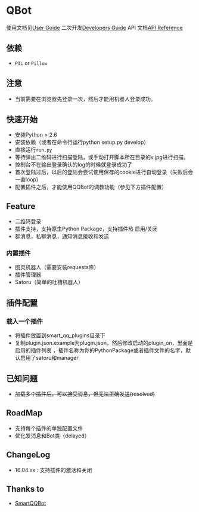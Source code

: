 QBot
=========

使用文档见[User Guide](resources/UserGuide.md)
二次开发[Developers Guide](resources/DevelopersGuide.md)
API 文档[API Reference](resources/API.md)

## 依赖
+ `PIL` or `Pillow`

## 注意
+ 当前需要在浏览器先登录一次，然后才能用机器人登录成功。

## 快速开始
+ 安装Python \> 2.6
+ 安装依赖（或者在命令行运行python setup.py develop）
+ 直接运行`run.py`
+ 等待弹出二维码进行扫描登陆，或手动打开脚本所在目录的v.jpg进行扫描。
+ 控制台不在输出登录确认的log的时候就登录成功了
+ 首次登陆过后，以后的登陆会尝试使用保存的cookie进行自动登录（失败后会一直loop）
+ 配置插件之后，才能使用QQBot的调教功能（参见下方插件配置）

## Feature

+ 二维码登录
+ 插件支持，支持原生Python Package，支持插件热 启用/关闭
+ 群消息，私聊消息，通知消息接收和发送

### 内置插件

+ 图灵机器人（需要安装requests库）
+ 插件管理器
+ Satoru（简单的吐槽机器人）

## 插件配置
### 载入一个插件

+ 将插件放置到smart_qq_plugins目录下
+ 复制plugin.json.example为plugin.json，然后修改启动的plugin_on，里面是启用的插件列表
，插件名称为你的PythonPackage或者插件文件的名字，默认启用了satoru和manager

## 已知问题
+ <s>加载多个插件后，可以接受消息，但无法正确发送(resolved)</s>

## RoadMap

+ 支持每个插件的单独配置文件
+ 优化发消息和Bot类（delayed）

## ChangeLog

+ 16.04.xx : 支持插件的激活和关闭

## Thanks to
* [SmartQQBot](https://github.com/Yinzo/SmartQQBot)

